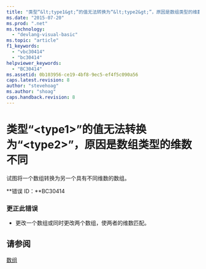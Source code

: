 ```yaml
---
title: "类型“&lt;type1&gt;”的值无法转换为“&lt;type2&gt;”，原因是数组类型的维数不同 | Microsoft Docs"
ms.date: "2015-07-20"
ms.prod: ".net"
ms.technology: 
  - "devlang-visual-basic"
ms.topic: "article"
f1_keywords: 
  - "vbc30414"
  - "bc30414"
helpviewer_keywords: 
  - "BC30414"
ms.assetid: 0b103956-ce19-4bf8-9ec5-ef4f5c090a56
caps.latest.revision: 8
author: "stevehoag"
ms.author: "shoag"
caps.handback.revision: 8
---
```

# 类型“&lt;type1&gt;”的值无法转换为“&lt;type2&gt;”，原因是数组类型的维数不同
试图将一个数组转换为另一个具有不同维数的数组。  
  
 **错误 ID：**BC30414  
  
### 更正此错误  
  
-   更改一个数组或同时更改两个数组，使两者的维数匹配。  
  
## 请参阅  
 [数组](../../visual-basic/programming-guide/language-features/arrays/index.md)